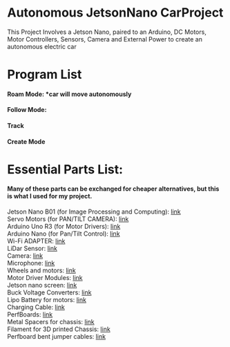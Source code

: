 # Autonomous JetsonNano CarProject
This Project Involves a Jetson Nano, paired to an Arduino, DC Motors, Motor Controllers, Sensors, Camera and External Power to create an autonomous electric car 
# Program List
#### Roam Mode: *car will move autonomously
#### Follow Mode:
#### Track
#### Create Mode
# Essential Parts List:
#### Many of these parts can be exchanged for cheaper alternatives, but this is what I used for my project.

Jetson Nano B01 (for Image Processing and Computing): [link](https://www.amazon.com/Yahboom-Jetson-Nano-4GB-Board/dp/B09T37PPRF)  
Servo Motors (for PAN/TILT CAMERA): [link](https://www.amazon.com/Dorhea-Arduino-Helicopter-Airplane-Walking/dp/B07Q6JGWNV)  
Arduino Uno R3 (for Motor Drivers): [link](https://www.amazon.com/ELEGOO-Board-ATmega328P-ATMEGA16U2-Compliant/dp/B01EWOE0UU)  
Arduino Nano (for Pan/Tilt Control): [link](https://www.amazon.com/ELEGOO-Pre-soldered-ATmega-Compatible-Arduino/dp/B0D5LYFRQP)  
Wi-Fi ADAPTER: [link](https://www.amazon.com/TP-Link-Nano-Archer-T3U-Wireless/dp/B09KTDXPY3)  
LiDar Sensor: [link](https://www.amazon.com/Slamtec-RPLIDAR-Scanning-Avoidance-Navigation/dp/B07TJW5SXF)  
Camera: [link](https://www.amazon.com/innomaker-Computer-Raspberry-Support-Windows/dp/B0CLRJZG8D)  
Microphone: [link](https://www.amazon.com/WWZMDiB-Performance-Microphone-Amplifier-CMA-4544PF-W/dp/B0BVHBCX66)  
Wheels and motors: [link](https://www.example.com/mecanum-wheels)  
Motor Driver Modules: [link](https://www.amazon.com/QCCAN-DRV8833-Module-Bridge-Controller/dp/B0BGLH27GG)  
Jetson nano screen: [link](https://www.amazon.com/Ingcool-Resolution-Capacitive-Compatible-Raspberry/dp/B08H8HZRLQ)  
Buck Voltage Converters: [link](https://www.amazon.com/HiLetgo-Step-down-Converter-1-25-37V-Voltmeter/dp/B00LSEBYHU)  
Lipo Battery for motors: [link](https://www.amazon.com/Socokin-10000mah-Connector-Helicopter-Airplane/dp/B0CCKSP9TM)  
Charging Cable: [link](https://www.amazon.com/FLY-RC-Connector-Silicone-11-8inch/dp/B07C23S3RK)  
PerfBoards: [link](https://www.amazon.com/FLY-RC-Connector-Silicone-11-8inch/dp/B07C23S3RK)  
Metal Spacers for chassis: [link](https://www.amazon.com/PATIKIL-Aluminum-Threaded-Standoff-Motherboard/dp/B0D89MCZWM)  
Filament for 3D printed Chassis: [link](https://www.amazon.com/ANYCUBIC-Filament-Dimensional-Exceptional-Toughness/dp/B0CNWZ8X9G)  
Perfboard bent jumper cables: [link](https://www.amazon.com/Breadboard-Assortment-Different-Prototyping-840Pcs/dp/B0BPSQSHBB)  
